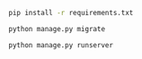 ```bash
pip install -r requirements.txt
```
```bash
python manage.py migrate
```
```bash
python manage.py runserver
```